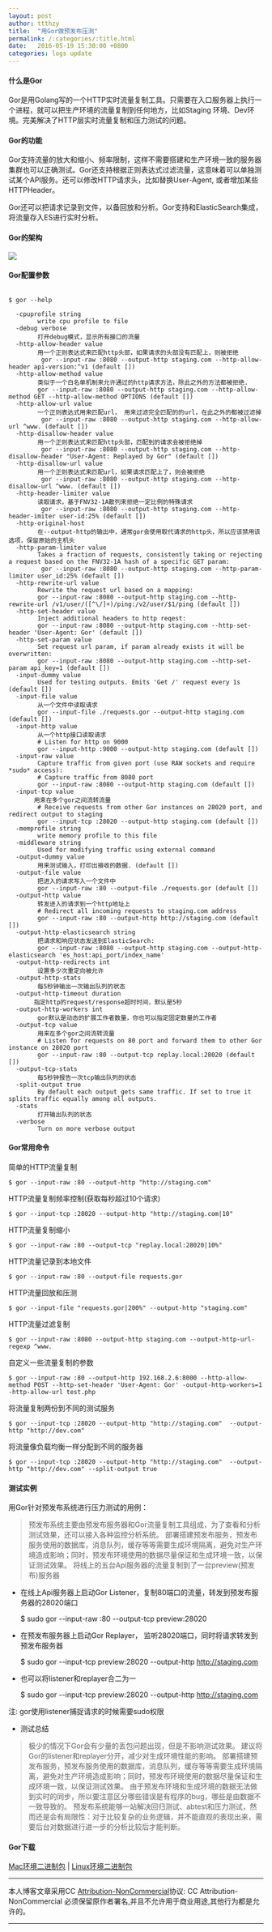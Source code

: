 ```yaml
---
layout: post
author: ttthzy
title:  "用Gor做预发布压测"
permalink: /:categories/:title.html
date:   2016-05-19 15:30:00 +0800
categories: logs update
---
```



#### 什么是Gor

Gor是用Golang写的一个HTTP实时流量复制工具。只需要在入口服务器上执行一个进程，就可以把生产环境的流量复制到任何地方，比如Staging 环境、Dev环境。完美解决了HTTP层实时流量复制和压力测试的问题。

#### Gor的功能

Gor支持流量的放大和缩小、频率限制，这样不需要搭建和生产环境一致的服务器集群也可以正确测试。Gor还支持根据正则表达式过滤流量，这意味着可以单独测试某个API服务。还可以修改HTTP请求头，比如替换User-Agent, 或者增加某些HTTPHeader。

Gor还可以把请求记录到文件，以备回放和分析。Gor支持和ElasticSearch集成，将流量存入ES进行实时分析。

#### Gor的架构

![](/images/21161205_ezre.jpg)
     
#### Gor配置参数

```

$ gor --help

  -cpuprofile string
        write cpu profile to file
  -debug verbose
        打开debug模式，显示所有接口的流量 
  -http-allow-header value
        用一个正则表达式来匹配http头部，如果请求的头部没有匹配上，则被拒绝 
         gor --input-raw :8080 --output-http staging.com --http-allow-header api-version:^v1 (default [])
  -http-allow-method value
        类似于一个白名单机制来允许通过的http请求方法，除此之外的方法都被拒绝.
        gor --input-raw :8080 --output-http staging.com --http-allow-method GET --http-allow-method OPTIONS (default [])
  -http-allow-url value
        一个正则表达式用来匹配url， 用来过滤完全匹配的的url，在此之外的都被过滤掉 
         gor --input-raw :8080 --output-http staging.com --http-allow-url ^www. (default [])
  -http-disallow-header value
        用一个正则表达式来匹配http头部，匹配到的请求会被拒绝掉
         gor --input-raw :8080 --output-http staging.com --http-disallow-header "User-Agent: Replayed by Gor" (default [])
  -http-disallow-url value
        用一个正则表达式来匹配url，如果请求匹配上了，则会被拒绝
         gor --input-raw :8080 --output-http staging.com --http-disallow-url ^www. (default [])
  -http-header-limiter value
        读取请求，基于FNV32-1A散列来拒绝一定比例的特殊请求 
         gor --input-raw :8080 --output-http staging.com --http-header-imiter user-id:25% (default [])
  -http-original-host
        在--output-http的输出中，通常gor会使用取代请求的http头，所以应该禁用该选项，保留原始的主机头
  -http-param-limiter value
        Takes a fraction of requests, consistently taking or rejecting a request based on the FNV32-1A hash of a specific GET param:
         gor --input-raw :8080 --output-http staging.com --http-param-limiter user_id:25% (default [])
  -http-rewrite-url value
        Rewrite the request url based on a mapping:
        gor --input-raw :8080 --output-http staging.com --http-rewrite-url /v1/user/([^\/]+)/ping:/v2/user/$1/ping (default [])
  -http-set-header value
        Inject additional headers to http reqest:
        gor --input-raw :8080 --output-http staging.com --http-set-header 'User-Agent: Gor' (default [])
  -http-set-param value
        Set request url param, if param already exists it will be overwritten:
        gor --input-raw :8080 --output-http staging.com --http-set-param api_key=1 (default [])
  -input-dummy value
        Used for testing outputs. Emits 'Get /' request every 1s (default [])
  -input-file value
        从一个文件中读取请求
        gor --input-file ./requests.gor --output-http staging.com (default [])
  -input-http value
        从一个http接口读取请求
        # Listen for http on 9000
        gor --input-http :9000 --output-http staging.com (default [])
  -input-raw value
        Capture traffic from given port (use RAW sockets and require *sudo* access):
        # Capture traffic from 8080 port
        gor --input-raw :8080 --output-http staging.com (default [])
  -input-tcp value
       用来在多个gor之间流转流量
        # Receive requests from other Gor instances on 28020 port, and redirect output to staging
        gor --input-tcp :28020 --output-http staging.com (default [])
  -memprofile string
        write memory profile to this file
  -middleware string
        Used for modifying traffic using external command
  -output-dummy value
        用来测试输入，打印出接收的数据. (default [])
  -output-file value
        把进入的请求写入一个文件中
        gor --input-raw :80 --output-file ./requests.gor (default [])
  -output-http value
        转发进入的请求到一个http地址上
        # Redirect all incoming requests to staging.com address 
        gor --input-raw :80 --output-http http://staging.com (default [])
  -output-http-elasticsearch string
        把请求和响应状态发送到ElasticSearch:
        gor --input-raw :8080 --output-http staging.com --output-http-elasticsearch 'es_host:api_port/index_name'
  -output-http-redirects int
        设置多少次重定向被允许
  -output-http-stats
        每5秒钟输出一次输出队列的状态 
  -output-http-timeout duration
       指定http的request/response超时时间，默认是5秒
  -output-http-workers int
        gor默认是动态的扩展工作者数量，你也可以指定固定数量的工作者
  -output-tcp value
        用来在多个gor之间流转流量
        # Listen for requests on 80 port and forward them to other Gor instance on 28020 port
        gor --input-raw :80 --output-tcp replay.local:28020 (default [])
  -output-tcp-stats
        每5秒钟报告一次tcp输出队列的状态
  -split-output true
        By default each output gets same traffic. If set to true it splits traffic equally among all outputs.
  -stats
        打开输出队列的状态
  -verbose
        Turn on more verbose output

```

#### Gor常用命令

简单的HTTP流量复制

    $ gor --input-raw :80 --output-http "http://staging.com"

HTTP流量复制频率控制(获取每秒超过10个请求)

    $ gor --input-tcp :28020 --output-http "http://staging.com|10"

HTTP流量复制缩小

    $ gor --input-raw :80 --output-tcp "replay.local:28020|10%"

HTTP流量记录到本地文件

    $ gor --input-raw :80 --output-file requests.gor

HTTP流量回放和压测

    $ gor --input-file "requests.gor|200%" --output-http "staging.com"

HTTP流量过滤复制

    $ gor --input-raw :8080 --output-http staging.com --output-http-url-regexp ^www.

自定义一些流量复制的参数

    $ gor --input-raw :80 --output-http 192.168.2.6:8000 --http-allow-method POST --http-set-header 'User-Agent: Gor' -output-http-workers=1 -http-allow-url test.php

将流量复制两份到不同的测试服务

    $ gor --input-tcp :28020 --output-http "http://staging.com"  --output-http "http://dev.com"

将流量像负载均衡一样分配到不同的服务器

    $ gor --input-tcp :28020 --output-http "http://staging.com"  --output-http "http://dev.com" --split-output true

#### 测试实例

用Gor针对预发布系统进行压力测试的用例：

>预发布系统主要由预发布服务器和Gor流量复制工具组成，为了查看和分析测试效果，还可以接入各种监控分析系统。
部署搭建预发布服务，预发布服务使用的数据库，消息队列，缓存等等需要生成环境隔离，避免对生产环境造成影响；同时，预发布环境使用的数据尽量保证和生成环境一致，以保证测试效果。
将线上的五台Api服务器的流量复制到了一台preview(预发布)服务器

* 在线上Api服务器上启动Gor Listener，复制80端口的流量，转发到预发布服务器的28020端口

    $ sudo gor --input-raw :80 --output-tcp preview:28020

* 在预发布服务器上启动Gor Replayer， 监听28020端口，同时将请求转发到预发布服务器

    $ sudo gor --input-tcp preview:28020 --output-http http://staging.com

* 也可以将listener和replayer合二为一

    $ sudo gor --input-tcp preview:28020 --output-http http://staging.com

注: gor使用listener捕捉请求的时候需要sudo权限

* 测试总结

>极少的情况下Gor会有少量的丢包问题出现，但是不影响测试效果。
建议将Gor的listener和replayer分开，减少对生成环境性能的影响。
部署搭建预发布服务，预发布服务使用的数据库，消息队列，缓存等等需要生成环境隔离，避免对生产环境造成影响；同时，预发布环境使用的数据尽量保证和生成环境一致，以保证测试效果。
由于预发布环境和生成环境的数据无法做到实时的同步，所以要注意区分哪些错误是有程序的bug，哪些是由数据不一致导致的。
预发布系统能够一站解决回归测试、abtest和压力测试，然而还是会有局限性：对于比较复杂的业务逻辑，并不能直观的表现出来，需要后台对数据进行进一步的分析比较后才能判断。


#### Gor下载

[Mac环境二进制包](https://github.com/buger/gor/releases/download/v0.12.1/gor_0.12.1_mac.tar.gz) | [Linux环境二进制包](https://github.com/buger/gor/releases/download/v0.12.1/gor_0.12.1_x64.tar.gz)

----------

本人博客文章采用CC [Attribution-NonCommercial](https://creativecommons.org/licenses/by-nc-sa/3.0/ "Attribution-NonCommercial")协议: CC Attribution-NonCommercial 必须保留原作者署名,并且不允许用于商业用途,其他行为都是允许的。

----------


[jekyll-docs]: http://jekyllrb.com/docs/home
[jekyll-gh]:   https://github.com/jekyll/jekyll
[jekyll-talk]: https://talk.jekyllrb.com/
